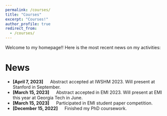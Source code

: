 ```yaml
---
permalink: /courses/
title: "Courses"
excerpt: "Courses!"
author_profile: true
redirect_from: 
  - /courses/
---
```


Welcome to my homepage!! Here is the most recent news on my activities: 

News
===
- **[April 7, 2023]** &emsp; Abstract accepted at IWSHM 2023. Will present at Stanford in September.
- **[March 15, 2023]** &emsp; Abstract accepted in EMI 2023. Will present at EMI this year at Georgia Tech in June.
- **[March 15, 2023]** &emsp; Participated in EMI student paper competition.
- **[December 15, 2022]** &emsp; Finished my PhD coursework.